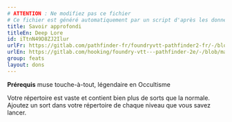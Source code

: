 ```yaml
---
# ATTENTION : Ne modifiez pas ce fichier
# Ce fichier est généré automatiquement par un script d'après les données du module Foundry VTT officiel et de sa traduction
title: Savoir approfondi
titleEn: Deep Lore
id: iTtnN49D8ZJ2Ilur
urlFr: https://gitlab.com/pathfinder-fr/foundryvtt-pathfinder2-fr/-/blob/master/data/feats/iTtnN49D8ZJ2Ilur.htm
urlEn: https://gitlab.com/hooking/foundry-vtt---pathfinder-2e/-/blob/master/packs/data/feats.db/deep-lore.json
group: feats
layout: dons
---
```

**Prérequis** muse touche-à-tout, légendaire en Occultisme

Votre répertoire est vaste et contient bien plus de sorts que la normale. Ajoutez un sort dans votre répertoire de chaque niveau que vous savez lancer.


